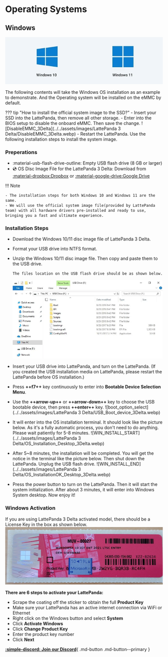 # Operating Systems

## Windows

![](../../assets/images/Windows_10_11_logo.webp)

The following contents will take the Windows OS installation as an example to demonstrate. And the Operating system will be installed on the eMMC by default.

??? tip "How to install the official system image to the SSD?"
    - Insert your SSD into the LattePanda, then remove all other storage.
        - Enter into the BIOS setup to disable the onboard eMMC. Then save the change.
        ![DisableEMMC_3Delta](../../assets/images/LattePanda 3 Delta/DisableEMMC_3Delta.webp)
        - Restart the LattePanda. Use the following installation steps to install the system image.


### Preperations

* :material-usb-flash-drive-outline: Empty USB flash drive (8 GB or larger)
* 💿 OS Disc Image File for the LattePanda 3 Delta: Download from [:material-dropbox:Dropbox](https://www.dropbox.com/sh/8xxjl13xf4ocsvi/AAAOu-RaR_1SulZGJpq1InwVa?dl=0) or [:material-google-drive:Google Drive](https://drive.google.com/drive/folders/1-m6dQCReMQ_iV0Kqk87u9775eWJYzAgd?usp=sharing)

!!! Note

    - The installation steps for both Windows 10 and Windows 11 are the same. 
    - We will use the official system image file(provided by LattePanda team) with all hardware drivers pre-installed and ready to use, bringing you a fast and ultimate experience.

### Installation Steps

* Download the Windows 10/11 disc image file of LattePanda 3 Delta.

* Format your USB drive into NTFS format.

* Unzip the  Windows 10/11 disc image file. Then copy and paste them to the USB drive. 

      The files location on the USB flash drive should be as shown below.

  ![USB_Drive_content](../../assets/images/file_in_usbdrive.webp)

* Insert your USB drive into LattePanda, and turn on the LattePanda. (If you created the USB installation media on LattePanda, please restart the LattePanda before OS installation.) 

* Press **++f7++** key continuously to enter into **Bootable Device Selection Menu**. 

* Use the **++arrow-up++** or **++arrow-down++** key to choose the USB bootable device, then press **++enter++** key.
  ![boot_option_select](../../assets/images/LattePanda 3 Delta/USB_Boot_device_3Delta.webp)

* It will enter into the OS installation terminal. It should look like the picture below. As it's a fully automatic process, you don't need to do anything. Please wait patiently for 5-8 minutes.
  ![WIN_INSTALL_START](../../assets/images/LattePanda 3 Delta/OS_Installation_Desktop_3Delta.webp)

* After 5~8 minutes, the installation will be completed. You will get the notice in the terminal like the picture below. 
  Then shut down the LattePanda. Unplug the USB flash drive.
  ![WIN_INSTALL_END](../../assets/images/LattePanda 3 Delta/OS_InstallationOK_Desktop_3Delta.webp)

* Press the power button to turn on the LattePanda. Then it will start the system initialization. After about 3 minutes, it will enter into Windows System desktop.  Now enjoy it!

### Windows Activation
If you are using LattePanda 3 Delta activated model, there should be a License Key in the box as shown below.
![WIN_LICENCE_KEY](../../assets/images/License%20Key.webp)

**There are 6 steps to activate your LattePanda:**

- Scrape the coating off the sticker to obtain the full **Product Key**
- Make sure your LattePanda has an active internet connection via WiFi or Ethernet
- Right click on the Windows button and select **System**
- Click **Activate Windows**
- Click **Change Product Key**
- Enter the product key number
- Click **Next**



[**:simple-discord: Join our Discord**](https://discord.gg/k6YPYQgmHt){ .md-button .md-button--primary }